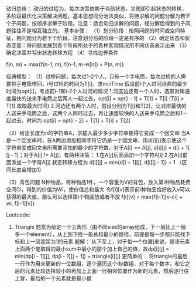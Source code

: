 动归总结：
动归的过程为，每次决策依赖于当前状态，又随即引起状态的转移，多阶段最优化决策解决问题。基本思想同分治法类似，将待求解的问题分解为若干个子问题，按顺序求解子阶段。注意：适合动归求解的问题，经分解后得到的子问题往往不是相互独立的。
基本步骤：
（1）划分阶段：按照问题的时间或空间特征，把问题分为若干个阶段，注意划分后的阶段一定是有序的
（2）确定状态和状态变量：将问题发展到各个阶段所处于的各种客观情况用不同状态表示出来
（3）确定决策并写出状态转移方程
（4）寻找边界条件

f(n, m) = max{f(n-1, m), f(n-1, m-w[n]) + P(n, m)}

经典模型：
（1）过桥问题，每次过1-2个人，只有一个手电筒，每次过桥的人需要把手电筒带回，i号过桥的时间为T[i]，求minTime
假设前i个人过河话费的最少时间为opt[i]，考虑前i-1和i-2个人过河的情况
1.河这边还有一个人时，选取对岸速度最快的送来手电筒之后两人一起过去，opt[i] = opt[i - 1] + T[1] + T[i] (T[i] > T[1] 故取最大时间)
2.河边还有两个人时，假设分别为T[i]和T[2]，让对岸最快的人送来手电筒之后，这两个人同时过去，再让速度较快的人送来手电筒之后和1一起过去，时间为
opt[i] = opt[i - 2] + T[1] + T[i] + T[2]

（2）给定长度为n的字符串A，求插入最少多少字符串使得它变成一个回文串
当A是一个回文串时，在A两边添加相同字符它仍是一个回文串，用d[i][j]表示使这个字符串变成回文串所需要添加的最少的字符数，对于A[i] == A[j], 
d[i][j] = d[i + 1][j - 1]；对于A[i] != A[j]，有两种决策：
1.在A[j]后面添加一个字符A[i]
2.在A[i]前面添加一个字符A[j]
状态转移方程为 d[i][j] = min{d[i + 1][j], d[i][j - 1]} + 1 （区间长度会增加1）

（3）背包问题
N种物品，每种物品1件，一个容量为V的背包，放入第i种物品耗费空间Ci，得到的价值为Wi，使价值总和最大
令f[i][v]表示前i种物品恰好放入v可以获得的最大值，那么可以选择第i个物品放或者不放
f[i][v] = max{f[i-1][v-ci] + wi, f[i-1][v]} 


Leetcode:
1. Triangle
题意为给定一个三角形（由不同size的array组成，下一层比上一层多一个element），从上到下找一条总和最小的路径，前提是每一步都只能找下标和上一层差距为1的元素
题解：
从下至上，对于每一个位置j来说，是该元素上面两个能取得的最小sum中最小的那个加上自己的值，故dp[i][j] = min(dp[i - 1][j], dp[i - 1][j + 1]) + triangle[i][j]
更简单的：
将triangle的最后一行作为用来更新的一位数组，逐个遍历这个dp数组，对于每个数字，和它之后的元素比较选择较小的再加上上面一行相邻位置作为新的元素，然后逐行往上冒，最后的一个元素就是最小值
